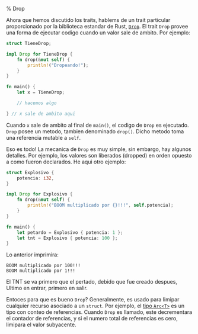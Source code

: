 % Drop

Ahora que hemos discutido los traits, hablems de un trait particular proporcionado por la biblioteca estandar de Rust, [`Drop`][drop]. El trait `Drop` provee una forma de ejecutar codigo cuando un valor sale de ambito. Por ejemplo:

[drop]: ../std/ops/trait.Drop.html

```rust
struct TieneDrop;

impl Drop for TieneDrop {
    fn drop(&mut self) {
        println!("Dropeando!");
    }
}

fn main() {
    let x = TieneDrop;

    // hacemos algo

} // x sale de ambito aqui
```

Cuando `x` sale de ambito al final de `main()`, el codigo de `Drop` es ejecutado. `Drop` posee un metodo, tambien denominado `drop()`. Dicho metodo toma una referencia mutable a `self`.

Eso es todo! La mecanica de `Drop` es muy simple, sin embargo, hay algunos detalles. Por ejemplo, los valores son liberados (dropped) en orden opuesto a como fueron declarados. He aqui otro ejemplo:

```rust
struct Explosivo {
    potencia: i32,
}

impl Drop for Explosivo {
    fn drop(&mut self) {
        println!("BOOM multiplicado por {}!!!", self.potencia);
    }
}

fn main() {
    let petardo = Explosivo { potencia: 1 };
    let tnt = Explosivo { potencia: 100 };
}
```

Lo anterior imprimira:

```text
BOOM multiplicado por 100!!!
BOOM multiplicado por 1!!!
```

El TNT se va primero que el pertado, debido que fue creado despues, Ultimo en entrar, primero en salir.

Entoces para que es bueno `Drop`? Generalmente, es usado para limipar cualquier recurso asociado a un `struct`. Por ejemplo, el [tipo `Arc<T>`][arc] es un tipo con conteo de referencias. Cuando `Drop` es llamado, este decrementara el contador de referencias, y si el numero total de referencias es cero, limipara el valor subyacente.

[arc]: ../std/sync/struct.Arc.html
